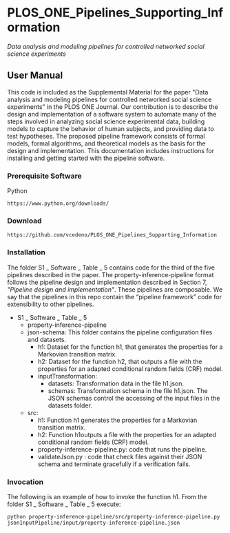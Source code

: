 # PLOS_ONE_Pipelines_Supporting_Information
_Data analysis and modeling pipelines for controlled networked social science experiments_

## User Manual
This code is included as the Supplemental Material for the paper "Data analysis and modeling pipelines for controlled networked social science experiments" in the PLOS ONE Journal.
Our contribution is to describe the design and implementation of a software system 
to automate many of the steps involved in analyzing social science experimental data, building models to capture the behavior of human subjects, and providing data to test hypotheses. 
The proposed pipeline framework consists of formal models, formal algorithms, and theoretical models as the basis for the design and implementation.
This documentation includes instructions for installing and getting started with the pipeline software.

### Prerequisite Software
Python
```
https://www.python.org/downloads/
```

### Download
```
https://github.com/vcedeno/PLOS_ONE_Pipelines_Supporting_Information
```

### Installation
The folder S1 _ Software _ Table _ 5 contains code for the third of the five pipelines described in the paper.
The property-inference-pipeline format follows the pipeline design and implementation
described in Section 7, _"Pipeline design and implementation"_. These pipelines are
composable.
We say that the pipelines in this repo contain the “pipeline framework” code for extensibility to other pipelines.

* S1 _ Software _ Table _ 5 
  * property-inference-pipeline
  * json-schema: This folder contains the pipeline configuration files and datasets. 
      - h1: Dataset for the function h1, that generates the properties for a Markovian transition matrix.
      - h2: Dataset for the function h2, that outputs a file with the properties for an adapted conditional random fields (CRF) model.
      - inputTransformation: 
   	    - datasets: Transformation data in the file h1.json.
   	    - schemas: Transformation schema in the file h1.json. The JSON schemas control the accessing of the input files in the datasets folder.
  * src: 
      - h1: Function h1 generates the properties for a Markovian transition matrix.
      - h2: Function h1outputs a file with the properties for an adapted conditional random fields (CRF) model.
      - property-inference-pipeline.py: code that runs the pipeline.
      - validateJson.py : code that check files against their JSON schema and terminate
gracefully if a verification fails.

### Invocation
The following is an example of how to invoke the function h1.
From the folder S1 _ Software _ Table _ 5 execute:
```
python property-inference-pipeline/src/property-inference-pipeline.py jsonInputPipeline/input/property-inference-pipeline.json
```

